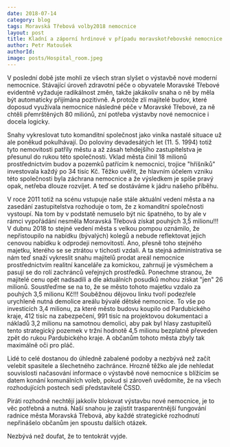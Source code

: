 ```yaml
---
date: 2018-07-14
category: blog
tags: Moravská Třebová volby2018 nemocnice
layout: post
title: Kladní a záporní hrdinové v případu moravskotřebovské nemocnice.
author: Petr Matoušek
authorId:
image: posts/Hospital_room.jpeg
---
```


V poslední době jste mohli ze všech stran slyšet o výstavbě nové moderní nemocnice. Stávající úroveň zdravotní péče o obyvatele Moravské Třebové evidentně vyžaduje radikálnost změn, takže jakákoliv snaha o ně by měla být automaticky přijímána pozitivně. A protože zlí majitelé budov, které doposud využívala nemocnice následné péče v Moravské Třebové, za ně chtěli přemrštěných 80 miliónů, zní potřeba výstavby nové nemocnice i docela logicky.

Snahy vykreslovat tuto komanditní společnost jako viníka nastalé situace už ale poněkud pokulhávají. Do poloviny devadesátých let (11. 5. 1994) totiž tyto nemovitosti patřily městu a až zásah tehdejšího zastupitelstva je přesunul do rukou této společnosti. Vklad města činil 18 milionů prostřednictvím budov a pozemků patřícím k nemocnici, trojice "hříšníků" investovala každý po 34 tisíc Kč. Těžko uvěřit, že hlavním účelem vzniku této společnosti byla záchrana nemocnice a že výsledkem je spíše pravý opak, netřeba dlouze rozvíjet.
A teď se dostáváme k jádru našeho příběhu.

V roce 2011 totiž na scénu vstupuje naše stále aktuální vedení města a na zasedání zastupitelstva rozhoduje o tom, že z komanditní společnosti vystoupí. Na tom by v podstatě nemuselo být nic špatného, to by ale v rámci vypořádání nesměla Moravská Třebová získat pouhých 3,5 milionu!!! V dubnu 2018 to stejné vedení města s velkou pompou oznámilo, že nepřistoupilo na nabídku (bývalých) kolegů a nebude reflektovat jejich cenovou nabídku k odprodeji nemovitostí. Ano, přesně toho stejného majetku, kterého se se ztrátou v tichosti vzdali. A ta stejná administrativa se nám teď snaží vykreslit snahu majitelů prodat areál nemocnice prostřednictvím realitní kanceláře za komickou, zahrnují je výsměchem a pasují se do rolí zachránců veřejných prostředků. Ponechme stranou, že majitelé cenu opět nadsadili a dle aktuálních posudků mohou získat "jen" 26 milionů. Soustřeďme se na to, že se město tohoto majetku vzdalo za pouhých 3,5 milionu Kč!!!
Souběžnou dějovou linku tvoří podezřele urychleně nutná demolice areálu bývalé dětské nemocnice. To vše po investicích 3,4 milionu, za které město budovu koupilo od Pardubického kraje, 412 tisíc na zabezpečení, 991 tisíc na projektovou dokumentaci a nákladů 3,2 milionu na samotnou demolici, aby pak byl hlasy zastupitelů tento strategický pozemek v tržní hodnotě 4,5 milionu bezplatně převeden zpět do rukou Pardubického kraje. A občanům tohoto města zbyly tak maximálně oči pro pláč.

Lidé to celé dostanou do úhledně zabalené podoby a nezbývá než začít velebit spasitele a šlechetného zachránce. Hrozně těžko ale jde nehledat souvislosti načasování informace o výstavbě nové nemocnice s blížícím se datem konání komunálních voleb, pokud si zároveň uvědomíte, že na všech rozhodujících postech sedí představitelé ČSSD.

Piráti rozhodně nechtějí jakkoliv blokovat výstavbu nové nemocnice, je to věc potřebná a nutná. Naší snahou je zajistit trasparentnější fungování radnice města Moravská Třebová, aby každé strategické rozhodnutí nepřinášelo občanům jen spoustu dalších otázek.

Nezbývá než doufat, že to tentokrát vyjde.
